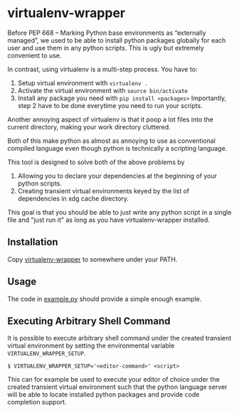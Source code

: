 # virtualenv-wrapper
Before PEP 668 – Marking Python base environments as “externally managed”, we
used to be able to install python packages globally for each user and use them
in any python scripts. This is ugly but extremely convenient to use.

In contrast, using virtualenv is a multi-step process. You have to:
1. Setup virtual environment with `virtualenv .`
2. Activate the virtual environment with `source bin/activate`
3. Install any package you need with `pip install <packages>`
Importantly, step 2 have to be done everytime you need to run your scripts.

Another annoying aspect of virtualenv is that it poop a lot files into the
current directory, making your work directory cluttered.

Both of this make python as almost as annoying to use as conventional compiled
language even though python is technically a scripting language.

This tool is designed to solve both of the above problems by
1. Allowing you to declare your dependencies at the beginning of your python
   scripts.
2. Creating transient virtual environments keyed by the list of dependencies in
   xdg cache directory.

This goal is that you should be able to just write any python script in a
single file and "just run it" as long as you have virtualenv-wrapper installed.

## Installation
Copy [virtualenv-wrapper](virtualenv-wrapper) to somewhere under your PATH.

## Usage
The code in [example.py](example.py) should provide a simple enough example.

## Executing Arbitrary Shell Command
It is possible to execute arbitrary shell command under the created transient
virtual environment by setting the environmental variable
`VIRTUALENV_WRAPPER_SETUP`.
```shell
$ VIRTUALENV_WRAPPER_SETUP='<editor-command>' <script>
```

This can for example be used to execute your editor of choice under the created
transient virtual environment such that the python language server will be able
to locate installed python packages and provide code completion support.

